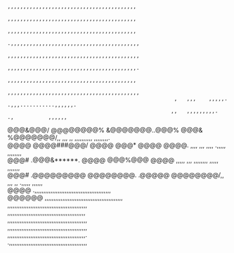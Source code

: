                                                            ,,,,,,,,,,,,,,,,,,,,,,,,,,,,,,,,,,,,,,,,,
                                                           ,,,,,,,,,,,,,,,,,,,,,,,,,,,,,,,,,,,,,,,,,
                                                           ,,,,,,,,,,,,,,,,,,,,,,,,,,,,,,,,,,,,,,,,,
                                                          .,,,,,,,,,,,,,,,,,,,,,,,,,,,,,,,,,,,,,,,,,
                                                          ,,,,,,,,,,,,,,,,,,,,,,,,,,,,,,,,,,,,,,,,,,
                                                          ,,,,,,,,,,,,,,,,,,,,,,,,,,,,,,,,,,,,,,,,,.
                                                          ,,,,,,,,,,,,,,,,,,,,,,,,,,,,,,,,,,,,,,,,, 
                                                         ,,,,,,,,,,,,,,,,,,,,,,,,,,,,,,,,,,,,,,,,,, 
                                                         ,   ,,,    ,,,,,.   .,,,...........,,,,,,. 
                                                        ,,   ,,,,,,,,,.        .,           ,,,,,,  
  @@@&@@@/  @@@@@@@@%   &@@@@@@@..@@@%   @@@&  %@@@@@@@/,,   ,,,    ,,     ,,,,,,,,,,    ,,,,,,,,.  
  @@@@     @@@@###@@@/ @@@@        @@@* @@@@  @@@@.   ,,,,   ,,,    ,,,,       .,,,,,    ,,,,,,,,   
  @@@#    .@@@&******. @@@@         @@@%@@@   @@@@   ,,,,,   ,,,    ,,,,,,,,    ,,,,,    ,,,,,,,    
  @@@#     .@@@@@@@@@   @@@@@@@@.   .@@@@@     @@@@@@@@/,,   ,,,    ,,         .,,,,,    ,,,,,,     
                                     @@@@         .,,,,,,,,,,,,,,,,,,,,,,,,,,,,,,,,,,,,,,,,,,,      
                                  @@@@@@         ,,,,,,,,,,,,,,,,,,,,,,,,,,,,,,,,,,,,,,,,,,,,       
                                               ,,,,,,,,,,,,,,,,,,,,,,,,,,,,,,,,,,,,,,,,,,,,,        
                                              ,,,,,,,,,,,,,,,,,,,,,,,,,,,,,,,,,,,,,,,,,,,,          
                                            ,,,,,,,,,,,,,,,,,,,,,,,,,,,,,,,,,,,,,,,,,,,,,           
                                          ,,,,,,,,,,,,,,,,,,,,,,,,,,,,,,,,,,,,,,,,,,,,,             
                                        ,,,,,,,,,,,,,,,,,,,,,,,,,,,,,,,,,,,,,,,,,,,,.               
                                     .,,,,,,,,,,,,,,,,,,,,,,,,,,,,,,,,,,,,,,,,,,,,                  
